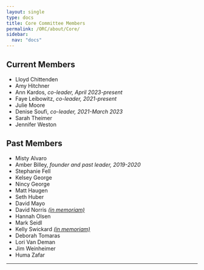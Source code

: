 ```yaml
---
layout: single
type: docs
title: Core Committee Members
permalink: /ORC/about/Core/
sidebar:
  nav: "docs"
---
```


## Current Members

* Lloyd Chittenden
* Amy Hitchner
* Ann Kardos, _co-leader, April 2023-present_
* Faye Leibowitz, _co-leader, 2021-present_
* Julie Moore
* Denise Soufi, _co-leader, 2021-March 2023_
* Sarah Theimer
* Jennifer Weston

## Past Members

* Misty Alvaro
* Amber Billey, _founder and past leader, 2019-2020_
* Stephanie Fell
* Kelsey George
* Nincy George
* Matt Haugen
* Seth Huber
* David Mayo
* David Norris _[(in memoriam)](https://library.stkate.edu/news/remembering-david-norris?fbclid=IwAR0l3huAyb8CLnKW8HrKlyb2VGPaotuaJL46CqSKvrijsExbekpw3GgUj6Q)_
* Hannah Olsen
* Mark Seidl
* Kelly Swickard _[(in memoriam)](https://www.randledablefuneralhome.com/obituaries/Kelly-Swickard-2/#!/Obituary)_
* Deborah Tomaras
* Lori Van Deman
* Jim Weinheimer
* Huma Zafar

---

